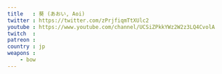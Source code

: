 ```yaml
---
title   : 葵 (あおい, Aoi)
twitter : https://twitter.com/zPrjfiqmTtXUlc2
youtube : https://www.youtube.com/channel/UCSiZPkkYWz2W2z3LQ4CvolA
twitch  :
patreon :
country : jp
weapons :
    - bow
---
```

